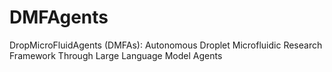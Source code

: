 # DMFAgents
DropMicroFluidAgents (DMFAs): Autonomous Droplet Microfluidic Research Framework Through Large Language Model Agents 
